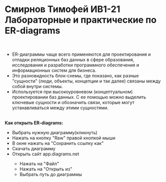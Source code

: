 <h1>Смирнов Тимофей ИВ1-21<br>Лабораторные и практические по ER-diagrams</h1> <br>
<ul>
    <li>ER-диаграммы чаще всего применяются для проектирования и отладки реляционных баз данных в сфере образования, исследования и разработки программного обеспечения и информационных систем для бизнеса.</li>
    <li>Это разновидность блок-схемы, где показано, как разные "сущности" (люди, объекты, концепции и так далее) связаны между собой внутри системы.</li>
    <li>Используется при высокоуровневом (концептуальном) проектировании баз данных. С ее помощью можно выделить ключевые сущности и обозначить связи, которые могут устанавливаться между этими сущностями.</li></ul><br>
<b>Как открыть ER-diagrams:</b>
    <ul><li>Выбрать нужную диаграмму(кликнуть)</li>
        <li>Нажать на кнопку "Raw" правой кнопкой мыши</li>
        <li>В окне нажать на "Сохранить ссылку как"</li>
        <li>Скачать диаграмму</li><li>Открыть сайт app.diagrams.net</li>
            <ul>
                <li>Нажать на "Файл"</li>
                <li>Нажать на "Открыть из"</li>
                <li>Выбрать путь до диаграммы</li></ul></ul></ul>